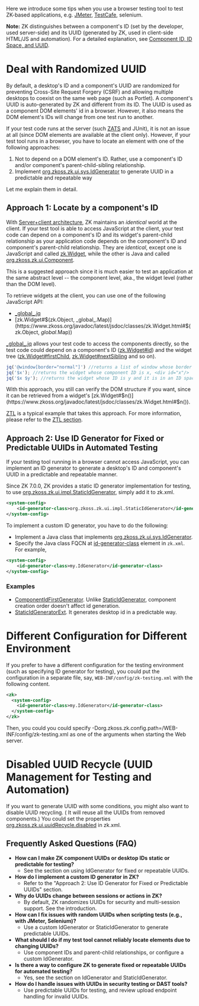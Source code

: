 Here we introduce some tips when you use a browser testing tool to test
ZK-based applications, e.g. [JMeter](https://jmeter.apache.org/),
[TestCafe](https://testcafe.io/), selenium.

**Note:** ZK distinguishes between a component's ID (set by the developer, used server-side) and its UUID (generated by ZK, used in client-side HTML/JS and automation).
For a detailed explanation, see [Component ID, ID Space, and UUID](../ui_composing/id_space.md).

# Deal with Randomized UUID

By default, a desktop's ID and a component's UUID are randomized for
preventing Cross-Site Request Forgery (CSRF) and allowing multiple
desktops to coexist on the same web page (such as Portlet). A
component's UUID is auto-generated by ZK and different from its ID. The
UUID is used as a component DOM elements' id in a browser. However, it
also means the DOM element's IDs will change from one test run to
another.

If your test code runs at the server (such
[ZATS]({{site.baseurl}}/zk_dev_ref/testing/zats) and JUnit), it
is not an issue at all (since DOM elements are available at the client
only). However, if your test tool runs in a browser, you have to locate
an element with one of the following approaches:

1.  Not to depend on a DOM element's ID. Rather, use a component's ID
    and/or component's parent-child-sibling relationship.
2.  Implement
    [org.zkoss.zk.ui.sys.IdGenerator](https://www.zkoss.org/javadoc/latest/zk/org/zkoss/zk/ui/sys/IdGenerator.html)
    to generate UUID in a predictable and repeatable way

Let me explain them in detail.

## Approach 1: Locate by a component's ID

With [Server+client architecture]({{site.baseurl}}/zk_dev_ref/overture/architecture_overview),
ZK maintains an *identical* world at the client. If your test tool is
able to access JavaScript at the client, your test code can depend on a
component's ID and its widget's parent-child relationship as your
application code depends on the component's ID and component's
parent-child relationship. They are *identical*, except one is
JavaScript and called [zk.Widget](https://www.zkoss.org/javadoc/latest/jsdoc/classes/zk.Widget.html),
while the other is Java and called
[org.zkoss.zk.ui.Component](https://www.zkoss.org/javadoc/latest/zk/org/zkoss/zk/ui/Component.html).

This is a suggested approach since it is much easier to test an
application at the same abstract level -- the component level, aka., the
widget level (rather than the DOM level).

To retrieve widgets at the client, you can use one of the following
JavaScript API:

- [\_global\_.jq](https://www.zkoss.org/javadoc/latest/jsdoc/classes/\_global\_.jq.html)
- [zk.Widget#$(zk.Object, _global_.Map)](https://www.zkoss.org/javadoc/latest/jsdoc/classes/zk.Widget.html#$(zk.Object, _global_.Map))

[\_global\_.jq](https://www.zkoss.org/javadoc/latest/jsdoc/classes/\_global\_.jq.html) allows your test code
to access the components directly, so the test code could depend on a
component's ID
([zk.Widget#id](https://www.zkoss.org/javadoc/latest/jsdoc/classes/zk.Widget.html#id)) and the
widget tree
([zk.Widget#firstChild](https://www.zkoss.org/javadoc/latest/jsdoc/classes/zk.Widget.html#firstChild),
[zk.Widget#nextSibling](https://www.zkoss.org/javadoc/latest/jsdoc/classes/zk.Widget.html#nextSibling) and
so on).

```javascript
jq('@window[border="normal"]') //returns a list of window whose border is normal
jq('$x'); //returns the widget whose component ID is x, <div id="x"/>
jq('$x $y'); //returns the widget whose ID is y and it is in an ID space owned by x
```

With this approach, you still can verify the DOM structure if you want,
since it can be retrieved from a widget's
[zk.Widget#$n()](https://www.zkoss.org/javadoc/latest/jsdoc/classes/zk.Widget.html#$n()).

[ZTL](http://code.google.com/p/zk-ztl/) is a typical example that takes
this approach. For more information, please refer to the [ZTL section]({{site.baseurl}}/zk_dev_ref/testing/ztl).

## Approach 2: Use ID Generator for Fixed or Predictable UUIDs in Automated Testing

If your testing tool running in a browser cannot access JavaScript, you
can implement an ID generator to generate a desktop's ID and component's
UUID in a predictable and repeatable manner.

Since ZK 7.0.0, ZK provides a static ID generator implementation for
testing, to use
[org.zkoss.zk.ui.impl.StaticIdGenerator](https://www.zkoss.org/javadoc/latest/zk/org/zkoss/zk/ui/impl/StaticIdGenerator.html),
simply add it to zk.xml.

```xml
<system-config>
    <id-generator-class>org.zkoss.zk.ui.impl.StaticIdGenerator</id-generator-class>
</system-config>
```

To implement a custom ID generator, you have to do the following:

- Implement a Java class that implements
  [org.zkoss.zk.ui.sys.IdGenerator](https://www.zkoss.org/javadoc/latest/zk/org/zkoss/zk/ui/sys/IdGenerator.html).
- Specify the Java class FQCN at
  [id-generator-class]({{site.baseurl}}/zk_config_ref/the_system-config_element)
  element in `zk.xml`. For example,

```xml
<system-config>
    <id-generator-class>my.IdGenerator</id-generator-class>
</system-config>
```

### Examples

- [ComponentIdFirstGenerator](https://github.com/zkoss/zkbooks/blob/master/developersreference/developersreference/src/main/java/org/zkoss/reference/developer/testing/ComponentIdFirstGenerator.java).
  Unlike
  [StaticIdGenerator](https://www.zkoss.org/javadoc/latest/zk/org/zkoss/zk/ui/impl/StaticIdGenerator.html),
  component creation order doesn't affect id generation.
- [StaticIdGeneratorExt](https://github.com/zkoss/zkbooks/blob/master/developersreference/developersreference/src/main/java/org/zkoss/reference/developer/testing/StaticIdGeneratorExt.java).
  It generates desktop id in a predictable way.

# Different Configuration for Different Environment

If you prefer to have a different configuration for the testing
environment (such as specifying ID generator for testing), you could put
the configuration in a separate file, say,
`WEB-INF/config/zk-testing.xml` with the following content.

```xml
<zk>
  <system-config>
    <id-generator-class>my.IdGenerator</id-generator-class>
  </system-config>
</zk>
```

Then, you could you could specify
-Dorg.zkoss.zk.config.path=/WEB-INF/config/zk-testing.xml as one of the
arguments when starting the Web server.

# Disabled UUID Recycle (UUID Management for Testing and Automation)

If you want to generate UUID with some conditions, you might also want
to disable UUID recycling. ( It will reuse all the UUIDs from removed
components.) You could set the properties
[org.zkoss.zk.ui.uuidRecycle.disabled]({{site.baseurl}}/zk_config_ref/org.zkoss.zk.ui.uuidrecycle.disabled)
in zk.xml.

<!--
Keywords: ZK UUID, IdGenerator, StaticIdGenerator, fixed UUID, predictable ID, test automation, JMeter, Selenium, scripting, random UUID, desktop ID, component ID, upload URL, 200 OK, security, Postman, automation, scripting, test tools, Desktop ID, component ID, random UUID, fixed UUID, repeatable UUID, IdGenerator, StaticIdGenerator, custom IdGenerator
-->

## Frequently Asked Questions (FAQ)

- **How can I make ZK component UUIDs or desktop IDs static or predictable for testing?**
  - See the section on using IdGenerator for fixed or repeatable UUIDs.
- **How do I implement a custom ID generator in ZK?**
  - Refer to the "Approach 2: Use ID Generator for Fixed or Predictable UUIDs" section.
- **Why do UUIDs change between sessions or actions in ZK?**
  - By default, ZK randomizes UUIDs for security and multi-session support. See the introduction.
- **How can I fix issues with random UUIDs when scripting tests (e.g., with JMeter, Selenium)?**
  - Use a custom IdGenerator or StaticIdGenerator to generate predictable UUIDs.
- **What should I do if my test tool cannot reliably locate elements due to changing UUIDs?**
  - Use component IDs and parent-child relationships, or configure a custom IdGenerator.
- **Is there a way to configure ZK to generate fixed or repeatable UUIDs for automated testing?**
  - Yes, see the section on IdGenerator and StaticIdGenerator.
- **How do I handle issues with UUIDs in security testing or DAST tools?**
  - Use predictable UUIDs for testing, and review upload endpoint handling for invalid UUIDs.
